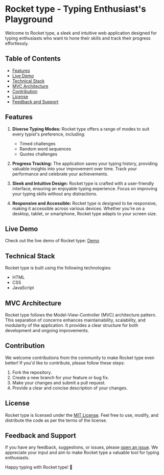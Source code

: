 # Rocket type - Typing Enthusiast's Playground

Welcome to Rocket type, a sleek and intuitive web application designed for typing enthusiasts who want to hone their skills and track their progress effortlessly.

## Table of Contents
- [Features](#features)
- [Live Demo](#live-demo)
- [Technical Stack](#technical-stack)
- [MVC Architecture](#mvc-architecture)
- [Contribution](#contribution)
- [License](#license)
- [Feedback  and Support](#feedback-and-support)

## Features

1. **Diverse Typing Modes:**
   Rocket type offers a range of modes to suit every typist's preference, including:
   - Timed challenges
   - Random word sequences
   - Quotes challenges

2. **Progress Tracking:**
   The application saves your typing history, providing valuable insights into your improvement over time. Track your performance and celebrate your achievements.

3. **Sleek and Intuitive Design:**
   Rocket type is crafted with a user-friendly interface, ensuring an enjoyable typing experience. Focus on improving your typing skills without any distractions.

4. **Responsive and Accessible:**
   Rocket type is designed to be responsive, making it accessible across various devices. Whether you're on a desktop, tablet, or smartphone, Rocket type adapts to your screen size.

## Live Demo

Check out the live demo of Rocket type: [Demo](https://rocket-type.netlify.app)

## Technical Stack

Rocket type is built using the following technologies:
- HTML
- CSS
- JavaScript

## MVC Architecture

Rocket type follows the Model-View-Controller (MVC) architecture pattern. This separation of concerns enhances maintainability, scalability, and modularity of the application. It provides a clear structure for both development and ongoing improvements.

## Contribution

We welcome contributions from the community to make Rocket type even better! If you'd like to contribute, please follow these steps:
1. Fork the repository.
2. Create a new branch for your feature or bug fix.
3. Make your changes and submit a pull request.
4. Provide a clear and concise description of your changes.

## License

Rocket type is licensed under the [MIT License](LICENSE). Feel free to use, modify, and distribute the code as per the terms of the license.

## Feedback and Support

If you have any feedback, suggestions, or issues, please [open an issue](https://github.com/yourusername/rocket-type/issues). We appreciate your input and aim to make Rocket type a valuable tool for typing enthusiasts.

Happy typing with Rocket type! 🚀
